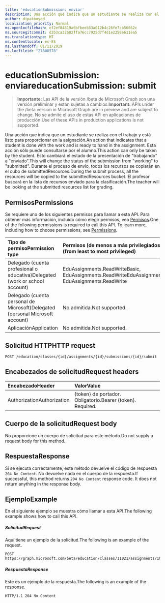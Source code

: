 ```yaml
---
title: 'educationSubmission: enviar'
description: Una acción que indica que un estudiante se realiza con el trabajo y está listo para proporcionar en la asignación. Esta acción sólo puede consultarse por el alumno.
author: dipakboyed
localization_priority: Normal
ms.openlocfilehash: ef2ef84819a6bfbeeb83a012b4c26fe7cb56662c
ms.sourcegitcommit: d2b3ca32602ffa76cc7925d7f4d1e2258e611ea5
ms.translationtype: MT
ms.contentlocale: es-ES
ms.lasthandoff: 01/11/2019
ms.locfileid: "27808578"
---
```

# <a name="educationsubmission-submit"></a><span data-ttu-id="fcb85-104">educationSubmission: enviar</span><span class="sxs-lookup"><span data-stu-id="fcb85-104">educationSubmission: submit</span></span>

> <span data-ttu-id="fcb85-105">**Importante:** Las API de la versión /beta de Microsoft Graph son una versión preliminar y están sujetas a cambios.</span><span class="sxs-lookup"><span data-stu-id="fcb85-105">**Important:** APIs under the /beta version in Microsoft Graph are in preview and are subject to change.</span></span> <span data-ttu-id="fcb85-106">No se admite el uso de estas API en aplicaciones de producción.</span><span class="sxs-lookup"><span data-stu-id="fcb85-106">Use of these APIs in production applications is not supported.</span></span>

<span data-ttu-id="fcb85-107">Una acción que indica que un estudiante se realiza con el trabajo y está listo para proporcionar en la asignación.</span><span class="sxs-lookup"><span data-stu-id="fcb85-107">An action that indicates that a student is done with the work and is ready to hand in the assignment.</span></span> <span data-ttu-id="fcb85-108">Esta acción sólo puede consultarse por el alumno.</span><span class="sxs-lookup"><span data-stu-id="fcb85-108">This action can only be taken by the student.</span></span> <span data-ttu-id="fcb85-109">Esto cambiará el estado de la presentación de "trabajando" a "enviado".</span><span class="sxs-lookup"><span data-stu-id="fcb85-109">This will change the status of the submission from "working" to "submitted".</span></span> <span data-ttu-id="fcb85-110">Durante el proceso de envío, todos los recursos se copiarán en el cubo de submittedResources.</span><span class="sxs-lookup"><span data-stu-id="fcb85-110">During the submit process, all the resources will be copied to the submittedResources bucket.</span></span> <span data-ttu-id="fcb85-111">El profesor buscará en la lista de recursos enviado para la clasificación.</span><span class="sxs-lookup"><span data-stu-id="fcb85-111">The teacher will be looking at the submitted resources list for grading.</span></span>

## <a name="permissions"></a><span data-ttu-id="fcb85-112">Permisos</span><span class="sxs-lookup"><span data-stu-id="fcb85-112">Permissions</span></span>
<span data-ttu-id="fcb85-p104">Se requiere uno de los siguientes permisos para llamar a esta API. Para obtener más información, incluido cómo elegir permisos, vea [Permisos](/graph/permissions-reference).</span><span class="sxs-lookup"><span data-stu-id="fcb85-p104">One of the following permissions is required to call this API. To learn more, including how to choose permissions, see [Permissions](/graph/permissions-reference).</span></span>

|<span data-ttu-id="fcb85-115">Tipo de permiso</span><span class="sxs-lookup"><span data-stu-id="fcb85-115">Permission type</span></span>      | <span data-ttu-id="fcb85-116">Permisos (de menos a más privilegiados)</span><span class="sxs-lookup"><span data-stu-id="fcb85-116">Permissions (from least to most privileged)</span></span>              |
|:--------------------|:---------------------------------------------------------|
|<span data-ttu-id="fcb85-117">Delegado (cuenta profesional o educativa)</span><span class="sxs-lookup"><span data-stu-id="fcb85-117">Delegated (work or school account)</span></span> |  <span data-ttu-id="fcb85-118">EduAssignments.ReadWriteBasic, EduAssignments.ReadWrite</span><span class="sxs-lookup"><span data-stu-id="fcb85-118">EduAssignments.ReadWriteBasic, EduAssignments.ReadWrite</span></span>  |
|<span data-ttu-id="fcb85-119">Delegado (cuenta personal de Microsoft)</span><span class="sxs-lookup"><span data-stu-id="fcb85-119">Delegated (personal Microsoft account)</span></span> |  <span data-ttu-id="fcb85-120">No admitida.</span><span class="sxs-lookup"><span data-stu-id="fcb85-120">Not supported.</span></span>  |
|<span data-ttu-id="fcb85-121">Aplicación</span><span class="sxs-lookup"><span data-stu-id="fcb85-121">Application</span></span> | <span data-ttu-id="fcb85-122">No admitida.</span><span class="sxs-lookup"><span data-stu-id="fcb85-122">Not supported.</span></span> | 

## <a name="http-request"></a><span data-ttu-id="fcb85-123">Solicitud HTTP</span><span class="sxs-lookup"><span data-stu-id="fcb85-123">HTTP request</span></span>
<!-- { "blockType": "ignored" } -->
```http
POST /education/classes/{id}/assignments/{id}/submissions/{id}/submit

```
## <a name="request-headers"></a><span data-ttu-id="fcb85-124">Encabezados de solicitud</span><span class="sxs-lookup"><span data-stu-id="fcb85-124">Request headers</span></span>
| <span data-ttu-id="fcb85-125">Encabezado</span><span class="sxs-lookup"><span data-stu-id="fcb85-125">Header</span></span>       | <span data-ttu-id="fcb85-126">Valor</span><span class="sxs-lookup"><span data-stu-id="fcb85-126">Value</span></span> |
|:---------------|:--------|
| <span data-ttu-id="fcb85-127">Authorization</span><span class="sxs-lookup"><span data-stu-id="fcb85-127">Authorization</span></span>  | <span data-ttu-id="fcb85-p105">{token} de portador. Obligatorio.</span><span class="sxs-lookup"><span data-stu-id="fcb85-p105">Bearer {token}. Required.</span></span>  |

## <a name="request-body"></a><span data-ttu-id="fcb85-130">Cuerpo de la solicitud</span><span class="sxs-lookup"><span data-stu-id="fcb85-130">Request body</span></span>
<span data-ttu-id="fcb85-131">No proporcione un cuerpo de solicitud para este método.</span><span class="sxs-lookup"><span data-stu-id="fcb85-131">Do not supply a request body for this method.</span></span>

## <a name="response"></a><span data-ttu-id="fcb85-132">Respuesta</span><span class="sxs-lookup"><span data-stu-id="fcb85-132">Response</span></span>
<span data-ttu-id="fcb85-p106">Si se ejecuta correctamente, este método devuelve el código de respuesta `204 No Content`. No devuelve nada en el cuerpo de la respuesta.</span><span class="sxs-lookup"><span data-stu-id="fcb85-p106">If successful, this method returns `204 No Content` response code. It does not return anything in the response body.</span></span>

## <a name="example"></a><span data-ttu-id="fcb85-135">Ejemplo</span><span class="sxs-lookup"><span data-stu-id="fcb85-135">Example</span></span>
<span data-ttu-id="fcb85-136">En el siguiente ejemplo se muestra cómo llamar a esta API.</span><span class="sxs-lookup"><span data-stu-id="fcb85-136">The following example shows how to call this API.</span></span>
##### <a name="request"></a><span data-ttu-id="fcb85-137">Solicitud</span><span class="sxs-lookup"><span data-stu-id="fcb85-137">Request</span></span>
<span data-ttu-id="fcb85-138">Aquí tiene un ejemplo de la solicitud.</span><span class="sxs-lookup"><span data-stu-id="fcb85-138">The following is an example of the request.</span></span>
<!-- {
  "blockType": "request",
  "name": "educationsubmission_submit"
}-->
```http
POST https://graph.microsoft.com/beta/education/classes/11021/assignments/19002/submissions/850f51b7/submit
```

##### <a name="response"></a><span data-ttu-id="fcb85-139">Respuesta</span><span class="sxs-lookup"><span data-stu-id="fcb85-139">Response</span></span>
<span data-ttu-id="fcb85-140">Este es un ejemplo de la respuesta.</span><span class="sxs-lookup"><span data-stu-id="fcb85-140">The following is an example of the response.</span></span>

<!-- {
  "blockType": "response",
  "truncated": true,
  "@odata.type": "microsoft.graph.educationAssignment"
} -->
```http
HTTP/1.1 204 No Content
```

<!-- uuid: 8fcb5dbc-d5aa-4681-8e31-b001d5168d79
2015-10-25 14:57:30 UTC -->
<!-- {
  "type": "#page.annotation",
  "description": "educationSubmission: submit",
  "keywords": "",
  "section": "documentation",
  "tocPath": ""
}-->
